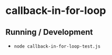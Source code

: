 callback-in-for-loop
====================

## Running / Development

* `node callback-in-for-loop-test.js`
